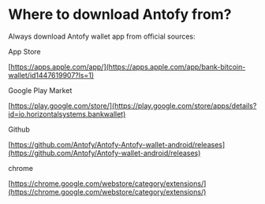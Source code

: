 # Where to download Antofy from?

Always download Antofy wallet app from official sources:

App Store

[https://apps.apple.com/app/](https://apps.apple.com/app/bank-bitcoin-wallet/id1447619907?ls=1)

Google Play Market

[https://play.google.com/store/](https://play.google.com/store/apps/details?id=io.horizontalsystems.bankwallet)

Github

[https://github.com/Antofy/Antofy-Antofy-wallet-android/releases](https://github.com/Antofy/Antofy-wallet-android/releases)

chrome

[https://chrome.google.com/webstore/category/extensions/](https://chrome.google.com/webstore/category/extensions/)